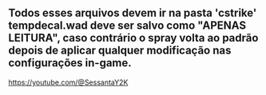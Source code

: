 Todos esses arquivos devem ir na pasta 'cstrike'
tempdecal.wad deve ser salvo como "APENAS LEITURA", caso contrário o spray volta ao padrão depois de aplicar qualquer modificação nas configurações in-game.
-
https://youtube.com/@SessantaY2K
